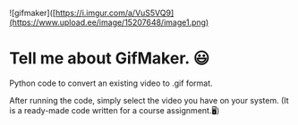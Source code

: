 ![gifmaker]([https://i.imgur.com/a/VuS5VQ9](https://www.upload.ee/image/15207648/image1.png)

# Tell me about GifMaker. :smiley:

Python code to convert an existing video to .gif format. 

After running the code, simply select the video you have on your system.
(It is a ready-made code written for a course assignment.🖥️)
